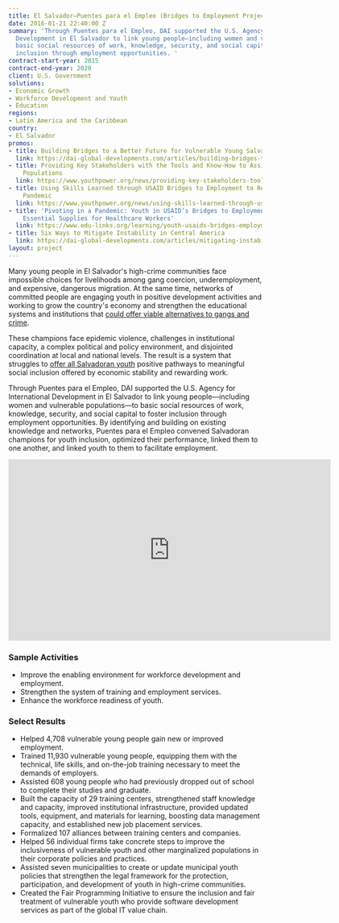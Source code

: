 ```yaml
---
title: El Salvador—Puentes para el Empleo (Bridges to Employment Project)
date: 2016-01-21 22:40:00 Z
summary: 'Through Puentes para el Empleo, DAI supported the U.S. Agency for International
  Development in El Salvador to link young people—including women and vulnerable populations—to
  basic social resources of work, knowledge, security, and social capital to foster
  inclusion through employment opportunities. '
contract-start-year: 2015
contract-end-year: 2020
client: U.S. Government
solutions:
- Economic Growth
- Workforce Development and Youth
- Education
regions:
- Latin America and the Caribbean
country:
- El Salvador
promos:
- title: Building Bridges to a Better Future for Vulnerable Young Salvadorans
  link: https://dai-global-developments.com/articles/building-bridges-to-a-better-future-for-vulnerable-young-salvadorans
- title: Providing Key Stakeholders with the Tools and Know-How to Assist Vulnerable
    Populations
  link: https://www.youthpower.org/news/providing-key-stakeholders-tools-and-know-how-assist-vulnerable-populations
- title: Using Skills Learned through USAID Bridges to Employment to Respond to the
    Pandemic
  link: https://www.youthpower.org/news/using-skills-learned-through-usaid-bridges-employment-respond-pandemic
- title: 'Pivoting in a Pandemic: Youth in USAID’s Bridges to Employment Project Create
    Essential Supplies for Healthcare Workers'
  link: https://www.edu-links.org/learning/youth-usaids-bridges-employment-project-create-essential-supplies-healthcare-workers#.X5nNanxUqHw.twitter
- title: Six Ways to Mitigate Instability in Central America
  link: https://dai-global-developments.com/articles/mitigating-instability-in-central-america
layout: project
---
```


Many young people in El Salvador's high-crime communities face impossible choices for livelihoods among gang coercion, underemployment, and expensive, dangerous migration. At the same time, networks of committed people are engaging youth in positive development activities and working to grow the country's economy and strengthen the educational systems and institutions that [could offer viable alternatives to gangs and crime](http://dai-global-developments.com/articles/mitigating-instability-in-central-america?utm_source=daidotcom).

These champions face epidemic violence, challenges in institutional capacity, a complex political and policy environment, and disjointed coordination at local and national levels. The result is a system that struggles to [offer all Salvadoran youth](https://dai-global-developments.com/articles/building-bridges-to-a-better-future-for-vulnerable-young-salvadorans) positive pathways to meaningful social inclusion offered by economic stability and rewarding work.

Through Puentes para el Empleo, DAI supported the U.S. Agency for International Development in El Salvador to link young people—including women and vulnerable populations—to basic social resources of work, knowledge, security, and social capital to foster inclusion through employment opportunities. By identifying and building on existing knowledge and networks, Puentes para el Empleo convened Salvadoran champions for youth inclusion, optimized their performance, linked them to one another, and linked youth to them to facilitate employment.

<iframe src="https://player.vimeo.com/video/206426070" width="640" height="360" frameborder="0" webkitallowfullscreen mozallowfullscreen allowfullscreen></iframe>

### Sample Activities

* Improve the enabling environment for workforce development and employment.
* Strengthen the system of training and employment services.
* Enhance the workforce readiness of youth.

### Select Results

* Helped 4,708 vulnerable young people gain new or improved employment.
* Trained 11,930 vulnerable young people, equipping them with the technical, life skills, and on-the-job training necessary to meet the demands of employers.
* Assisted 608 young people who had previously dropped out of school to complete their studies and graduate.
* Built the capacity of 29 training centers, strengthened staff knowledge and capacity, improved institutional infrastructure, provided updated tools, equipment, and materials for learning, boosting data management capacity, and established new job placement services.
* Formalized 107 alliances between training centers and companies.
* Helped 56 individual firms take concrete steps to improve the inclusiveness of vulnerable youth and other marginalized populations in their corporate policies and practices.
* Assisted seven municipalities to create or update municipal youth policies that strengthen the legal framework for the protection, participation, and development of youth in high-crime communities.
* Created the Fair Programming Initiative to ensure the inclusion and fair treatment of vulnerable youth who provide software development services as part of the global IT value chain.
